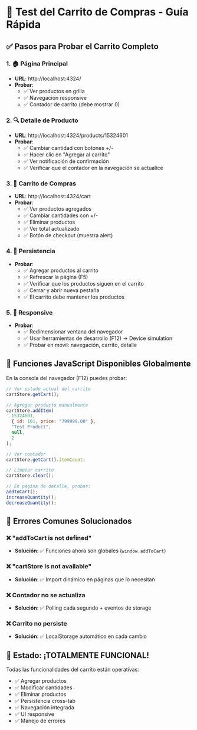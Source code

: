 # 🧪 Test del Carrito de Compras - Guía Rápida

## ✅ Pasos para Probar el Carrito Completo

### 1. 🏠 Página Principal

- **URL**: http://localhost:4324/
- **Probar**:
  - ✅ Ver productos en grilla
  - ✅ Navegación responsive
  - ✅ Contador de carrito (debe mostrar 0)

### 2. 🔍 Detalle de Producto

- **URL**: http://localhost:4324/products/15324601
- **Probar**:
  - ✅ Cambiar cantidad con botones +/-
  - ✅ Hacer clic en "Agregar al carrito"
  - ✅ Ver notificación de confirmación
  - ✅ Verificar que el contador en la navegación se actualice

### 3. 🛒 Carrito de Compras

- **URL**: http://localhost:4324/cart
- **Probar**:
  - ✅ Ver productos agregados
  - ✅ Cambiar cantidades con +/-
  - ✅ Eliminar productos
  - ✅ Ver total actualizado
  - ✅ Botón de checkout (muestra alert)

### 4. 🔄 Persistencia

- **Probar**:
  - ✅ Agregar productos al carrito
  - ✅ Refrescar la página (F5)
  - ✅ Verificar que los productos siguen en el carrito
  - ✅ Cerrar y abrir nueva pestaña
  - ✅ El carrito debe mantener los productos

### 5. 📱 Responsive

- **Probar**:
  - ✅ Redimensionar ventana del navegador
  - ✅ Usar herramientas de desarrollo (F12) → Device simulation
  - ✅ Probar en móvil: navegación, carrito, detalle

## 🐛 Funciones JavaScript Disponibles Globalmente

En la consola del navegador (F12) puedes probar:

```javascript
// Ver estado actual del carrito
cartStore.getCart();

// Agregar producto manualmente
cartStore.addItem(
  15324601,
  { id: 101, price: "799999.00" },
  "Test Product",
  null,
  2
);

// Ver contador
cartStore.getCart().itemCount;

// Limpiar carrito
cartStore.clear();

// En página de detalle, probar:
addToCart();
increaseQuantity();
decreaseQuantity();
```

## 🎯 Errores Comunes Solucionados

### ❌ "addToCart is not defined"

- **Solución**: ✅ Funciones ahora son globales (`window.addToCart`)

### ❌ "cartStore is not available"

- **Solución**: ✅ Import dinámico en páginas que lo necesitan

### ❌ Contador no se actualiza

- **Solución**: ✅ Polling cada segundo + eventos de storage

### ❌ Carrito no persiste

- **Solución**: ✅ LocalStorage automático en cada cambio

## 🚀 Estado: ¡TOTALMENTE FUNCIONAL!

Todas las funcionalidades del carrito están operativas:

- ✅ Agregar productos
- ✅ Modificar cantidades
- ✅ Eliminar productos
- ✅ Persistencia cross-tab
- ✅ Navegación integrada
- ✅ UI responsive
- ✅ Manejo de errores
